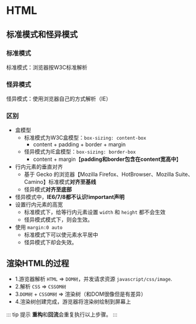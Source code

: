 # HTML
## 标准模式和怪异模式
### 标准模式
标准模式：浏览器按W3C标准解析
### 怪异模式
怪异模式：使用浏览器自己的方式解析（IE）
### 区别
- 盒模型
    - 标准模式为W3C盒模型：`box-sizing: content-box`
      - content + padding + border + margin
    - 怪异模式为IE盒模型：`box-sizing: border-box`
      - content + margin【**padding和border包含在content宽高中**】
- 行内元素的垂直对齐
    * 基于 Gecko 的浏览器【Mozilla Firefox、HotBrowser、Mozilla Suite、Camino】标准模式**对齐至基线**
    * 怪异模式**对齐至底部**
- 怪异模式中，**IE6/7/8都不认识!important声明**
- 设置行内元素的高宽
    * 标准模式下，给等行内元素设置 `width` 和 `height` 都不会生效
    * 怪异模式模式下，则会生效。
- 使用 `margin:0 auto`
    * 标准模式下可以使元素水平居中
    * 怪异模式下却会失效。
    
## 渲染HTML的过程

* 1.游览器解析 `HTML` => `DOM树`，并发请求资源 `javascript/css/image`.
* 2.解析 `CSS` => `CSSOM树`
* 3.`DOM树` + `CSSOM树` => 渲染树（和DOM很像但是有差异）
* 4.渲染树创建完成，游览器将渲染树绘制到屏幕上

::: tip 提示
**重构**和**回流**会重复执行以上步骤。
:::
